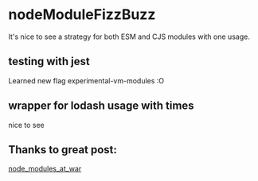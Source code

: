 # nodeModuleFizzBuzz

It's nice to see a strategy for both ESM and CJS modules with one usage.

## testing with jest

Learned new flag experimental-vm-modules :O

## wrapper for lodash usage with times

nice to see

## Thanks to great post:

[node_modules_at_war](https://redfin.engineering/node-modules-at-war-why-commonjs-and-es-modules-cant-get-along-9617135eeca1)
